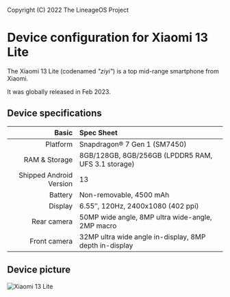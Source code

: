 Copyright (C) 2022 The LineageOS Project

Device configuration for Xiaomi 13 Lite
=========================================

The Xiaomi 13 Lite (codenamed _"ziyi"_) is a top mid-range smartphone from Xiaomi.

It was globally released in Feb 2023.

## Device specifications

Basic   | Spec Sheet
-------:|:-------------------------
Platform | Snapdragon® 7 Gen 1 (SM7450)
RAM & Storage | 8GB/128GB, 8GB/256GB (LPDDR5 RAM, UFS 3.1 storage)
Shipped Android Version | 13
Battery | Non-removable, 4500 mAh
Display | 6.55″, 120Hz, 2400x1080 (402 ppi)
Rear camera | 50MP wide angle, 8MP ultra wide-angle, 2MP macro
Front camera | 32MP ultra wide angle in-display, 8MP depth in-display

## Device picture

![Xiaomi 13 Lite](https://fdn2.mobgsm.com/vv/pics/xiaomi/xiaomi-13-lite-2.jpg "Xiaomi 13 Lite")
